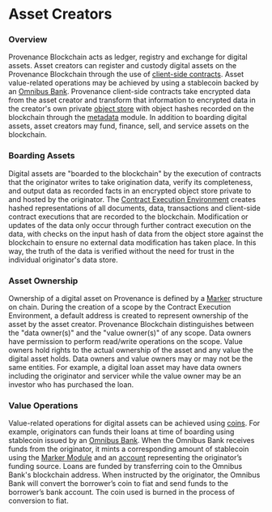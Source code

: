 # Asset Creators

### Overview

Provenance Blockchain acts as ledger, registry and exchange for digital assets. Asset creators can register and custody digital assets on the Provenance Blockchain through the use of [client-side contracts](../../p8e/overview/). Asset value-related operations may be achieved by using a stablecoin backed by an [Omnibus Bank](). Provenance client-side contracts take encrypted data from the asset creator and transform that information to encrypted data in the creator's own private [object store](../../p8e/overview/encrypted-object-store/) with object hashes recorded on the blockchain through the [metadata](../../modules/metadata-module.md) module. In addition to boarding digital assets, asset creators may fund, finance, sell, and service assets on the blockchain. 

### Boarding Assets

Digital assets are "boarded to the blockchain" by the execution of contracts that the originator writes to take origination data, verify its completeness, and output data as recorded facts in an encrypted object store private to and hosted by the originator. The [Contract Execution Environment](../../p8e/overview/) creates hashed representations of all documents, data, transactions and client-side contract executions that are recorded to the blockchain. Modification or updates of the data only occur through further contract execution on the data, with checks on the input hash of data from the object store against the blockchain to ensure no external data modification has taken place. In this way, the truth of the data is verified without the need for trust in the individual originator's data store.

### Asset Ownership

Ownership of a digital asset on Provenance is defined by a [Marker](../../modules/marker-module.md) structure on chain. During the creation of a scope by the Contract Execution Environment, a default address is created to represent ownership of the asset by the asset creator. Provenance Blockchain distinguishes between the "data owner\(s\)" and the "value owner\(s\)" of any scope. Data owners have permission to perform read/write operations on the scope. Value owners hold rights to the actual ownership of the asset and any value the digital asset holds. Data owners and value owners may or may not be the same entities. For example, a digital loan asset may have data owners including the originator and servicer while the value owner may be an investor who has purchased the loan.

### Value Operations

Value-related operations for digital assets can be achieved using [coins](../../blockchain/basics/stablecoin.md). For example, originators can funds their loans at time of boarding using stablecoin issued by an [Omnibus Bank](). When the Omnibus Bank receives funds from the originator, it mints a corresponding amount of stablecoin using the [Marker Module](../../modules/marker-module.md) and an [account](../../blockchain/basics/accounts.md) representing the originator’s funding source. Loans are funded by transferring coin to the Omnibus Bank's blockchain address. When instructed by the originator, the Omnibus Bank will convert the borrower’s coin to fiat and send funds to the borrower’s bank account. The coin used is burned in the process of conversion to fiat.

